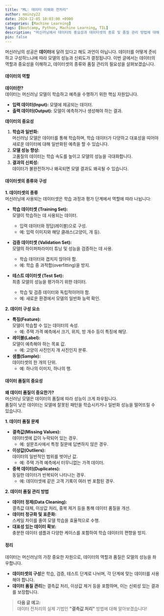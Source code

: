 ```yaml
---
title: "ML: 데이터 이해와 전처리"
author: mminzy22
date: 2024-12-05 10:03:00 +0900
categories: [Machine Learning]
tags: [Bootcamp, Python, Machine Learning, TIL]
description: "머신러닝에서 데이터의 중요성과 데이터셋의 종류 및 품질 관리 방법에 대해 다룹니다."
pin: false
---
```




머신러닝의 성공은 **데이터**에 달려 있다고 해도 과언이 아닙니다. 데이터를 어떻게 준비하고 구성하느냐에 따라 모델의 성능과 신뢰도가 결정됩니다. 이번 글에서는 데이터의 역할과 중요성을 이해하고, 데이터셋의 종류와 품질 관리의 필요성을 살펴보겠습니다.


#### 데이터의 역할

**데이터란?**  
데이터는 머신러닝 모델이 학습하고 예측을 수행하기 위한 핵심 자원입니다.  
- **입력 데이터(Input):** 모델에 제공되는 데이터.  
- **출력 데이터(Output):** 모델이 예측하거나 생성해야 하는 결과.

**데이터의 중요성**  
1. **학습과 일반화:**  
   머신러닝 모델은 데이터를 통해 학습하며, 학습 데이터가 다양하고 대표성을 띠어야 새로운 데이터에 대해 일반화된 예측을 할 수 있습니다.
2. **모델 성능 향상:**  
   고품질의 데이터는 학습 속도를 높이고 모델의 성능을 극대화합니다.
3. **결과의 신뢰성:**  
   데이터가 불완전하거나 왜곡되면 모델 결과도 왜곡될 수 있습니다.


#### 데이터셋의 종류와 구성

**1. 데이터셋의 종류**  
머신러닝에 사용되는 데이터셋은 학습 과정과 평가 단계에서 역할에 따라 나뉩니다:

- **학습 데이터셋 (Training Set):**  
  모델이 학습하는 데 사용되는 데이터.  
  - 입력 데이터와 정답(레이블)으로 구성.  
  - 예: 입력 이미지와 해당 클래스(고양이, 개 등).

- **검증 데이터셋 (Validation Set):**  
  모델의 하이퍼파라미터 튜닝 및 성능을 검증하는 데 사용.  
  - 학습 데이터와 겹치지 않아야 함.  
  - 예: 학습 중 과적합(overfitting)을 방지.

- **테스트 데이터셋 (Test Set):**  
  최종 모델의 성능을 평가하기 위한 데이터.  
  - 학습 및 검증 데이터와 독립적이어야 함.  
  - 예: 새로운 환경에서 모델의 일반화 능력 확인.

**2. 데이터 구성 요소**  
- **특징(Feature):**  
  모델이 학습할 수 있는 데이터의 속성.  
  - 예: 주택 가격 예측에서 크기, 위치, 방 개수 등이 특징에 해당.
- **레이블(Label):**  
  모델이 예측해야 하는 목표 값.  
  - 예: 고양이 사진인지 개 사진인지 분류.
- **샘플(Sample):**  
  데이터셋의 한 개의 단위.  
  - 예: 하나의 이미지, 하나의 행.


#### 데이터 품질의 중요성

**왜 데이터 품질이 중요한가?**  
머신러닝 모델은 데이터의 품질에 따라 성능이 크게 좌우됩니다.  
품질이 낮은 데이터는 모델에 잘못된 패턴을 학습시키거나 일반화 성능을 떨어뜨릴 수 있습니다.

**1. 데이터 품질 문제**
- **결측값(Missing Values):**  
  데이터셋에 값이 누락되어 있는 경우.  
  - 예: 설문조사에서 특정 질문에 답변하지 않은 경우.
- **이상값(Outliers):**  
  데이터의 일반적인 범위를 벗어난 값.  
  - 예: 주택 가격 예측에서 터무니없는 가격 데이터.
- **중복 데이터(Duplicates):**  
  동일한 데이터가 반복되어 나타나는 경우.  
  - 예: 데이터셋에 같은 고객 기록이 여러 번 포함된 경우.

**2. 데이터 품질 관리 방법**
- **데이터 정제(Data Cleaning):**  
  결측값 대체, 이상값 처리, 중복 제거 등을 통해 데이터 품질을 개선.
- **데이터 정규화 및 표준화:**  
  스케일 차이를 줄여 모델 학습을 효율적으로 수행.
- **대표성 있는 데이터 확보:**  
  충분한 데이터 샘플과 다양한 케이스를 포함하여 학습 데이터의 편향을 방지.


#### 정리

데이터는 머신러닝의 가장 중요한 자원으로, 데이터의 역할과 품질은 모델의 성능을 좌우합니다.  
- **데이터셋의 구성**은 학습, 검증, 테스트 단계로 나뉘며, 각 단계에 맞는 데이터를 사용해야 합니다.
- **데이터 품질 관리**는 결측값 처리, 이상값 제거 등을 포함하며, 이는 신뢰성 있는 결과를 보장합니다.

> **다음 글 예고:**  
> 데이터 전처리의 실제 기법인 **"결측값 처리"** 방법에 대해 알아보겠습니다!
